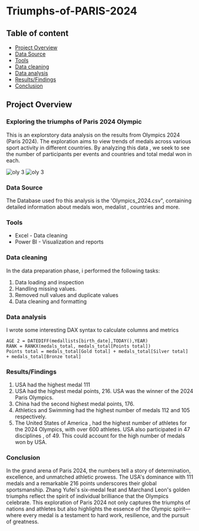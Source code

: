 # Triumphs-of-PARIS-2024
## Table of content
- [Project Overview](project-overview)
- [Data Source](data-source)
- [Tools](tools)
- [Data cleaning](data-cleaning)
- [Data analysis](data-analysis)
- [Results/Findings](results/findings)
- [Conclusion](conclusion)

## Project Overview
### Exploring the triumphs of Paris 2024 Olympic

This is an explorstory data analysis on the results from Olympics 2024 (Paris 2024). The exploration aims to view trends of medals across various sport activity in different countries. By analyzing this data , we seek to see the number of participants per events and countries and total medal won in each.


![oly 3](https://github.com/user-attachments/assets/149422eb-211c-4275-a6b9-2b23b8ae55e5)
![oly 3](https://github.com/user-attachments/assets/33d68e5c-a972-4651-9247-b83f41ed6d63)

### Data Source

The Database used fro this analysis is the 'Olympics_2024.csv", containing detailed information about medals won, medalist , countries and more.

### Tools

- Excel - Data cleaning
- Power BI - Visualization and reports

### Data cleaning
In the data preparation phase, i performed the following tasks:
1. Data loading and inspection
2. Handling missing values.
3. Removed null values and duplicate values
4. Data cleaning and formatting

### Data analysis
I wrote some interesting DAX syntax to calculate columns and metrics
```DAX
AGE 2 = DATEDIFF(medallists[birth_date],TODAY(),YEAR)
RANK = RANKX(medals_total, medals_total[Points total])
Points total = medals_total[Gold total] + medals_total[Silver total]  + medals_total[Bronze total]
```

### Results/Findings
1. USA had the highest medal 111
2. USA had the highest medal points, 216. USA was the winner of the 2024 Paris Olympics.
3. China had the second highest medal points, 176.
4. Athletics and Swimming had the highest number of medals 112 and 105 respectively.
5. The United States of America , had the highest number of athletes for the 2024 Olympics, with over 600 athletes. USA also participated in 47 disciplines , of 49. This could account for the high number of medals won by USA.


### Conclusion
In the grand arena of Paris 2024, the numbers tell a story of determination, excellence, and unmatched 
athletic prowess. 
The USA's dominance with 111 medals and a remarkable 216 points underscores their global 
sportsmanship. Zhang Yufei's six-medal feat and Marchand Leon's golden triumphs reflect the spirit of 
individual brilliance that the Olympics celebrate.
This exploration of Paris 2024 not only captures the triumphs of nations and athletes but also highlights 
the essence of the Olympic spirit—where every medal is a testament to hard work, resilience, and the pursuit of greatness.
